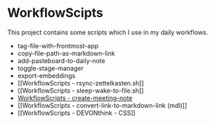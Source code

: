 # WorkflowScipts

This project contains some scripts which I use in my daily workflows. 

- tag-file-with-frontmost-app
- copy-file-path-as-markdown-link
- add-pasteboard-to-daily-note
- toggle-stage-manager
- export-embeddings
- [[WorkflowScripts - rsync-zettelkasten.sh]]
- [[WorkflowScripts - sleep-wake-to-file.sh]]
- [WorkflowScripts - create-meeting-note](./create-meeting-note/README.md)
- [[WorkflowScripts - convert-link-to-markdown-link (mdl)]]
- [[WorkflowScripts - DEVONthink - CSS]]

